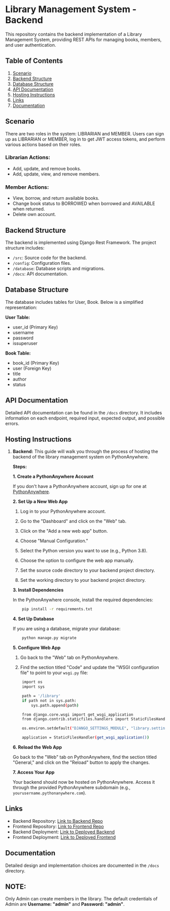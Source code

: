 # Library Management System - Backend

This repository contains the backend implementation of a Library Management System, providing REST APIs for managing books, members, and user authentication.

## Table of Contents
1. [Scenario](#scenario)
2. [Backend Structure](#backend-structure)
3. [Database Structure](#database-structure)
4. [API Documentation](#api-documentation)
5. [Hosting Instructions](#hosting-instructions)
6. [Links](#links)
7. [Documentation](#documentation)

## Scenario

There are two roles in the system: LIBRARIAN and MEMBER. Users can sign up as LIBRARIAN or MEMBER, log in to get JWT access tokens, and perform various actions based on their roles.

### Librarian Actions:
- Add, update, and remove books.
- Add, update, view, and remove members.

### Member Actions:
- View, borrow, and return available books.
- Change book status to BORROWED when borrowed and AVAILABLE when returned.
- Delete own account.

## Backend Structure

The backend is implemented using Django Rest Framework. The project structure includes:
- `/src`: Source code for the backend.
- `/config`: Configuration files.
- `/database`: Database scripts and migrations.
- `/docs`: API documentation.

## Database Structure

The database includes tables for User, Book. Below is a simplified representation:

**User Table:**
- user_id (Primary Key)
- username
- password
- issuperuser

**Book Table:**
- book_id (Primary Key)
- user (Foreign Key)
- title
- author
- status

## API Documentation

Detailed API documentation can be found in the `/docs` directory. It includes information on each endpoint, required input, expected output, and possible errors.

## Hosting Instructions

1. **Backend:**
This guide will walk you through the process of hosting the backend of the library management system on PythonAnywhere.

    **Steps:**

   **1. Create a PythonAnywhere Account**

   If you don't have a PythonAnywhere account, sign up for one at [PythonAnywhere](https://www.pythonanywhere.com/).

    **2. Set Up a New Web App**

   1. Log in to your PythonAnywhere account.

    2. Go to the "Dashboard" and click on the "Web" tab.

    3. Click on the "Add a new web app" button.

    4. Choose "Manual Configuration."

    5. Select the Python version you want to use (e.g., Python 3.8).

    6. Choose the option to configure the web app manually.

    7. Set the source code directory to your backend project directory.

    8. Set the working directory to your backend project directory.

    **3. Install Dependencies**

    In the PythonAnywhere console, install the required dependencies:

    ```bash
        pip install -r requirements.txt
    ```

    **4. Set Up Database**

   If you are using a database, migrate your database:

    ```bash
        python manage.py migrate
    ```

    **5. Configure Web App**

    1. Go back to the "Web" tab on PythonAnywhere.

    2. Find the section titled "Code" and update the "WSGI configuration file" to point to your `wsgi.py` file:

    ```bash
        import os
        import sys

        path = '/library'
        if path not in sys.path:
            sys.path.append(path)

        from django.core.wsgi import get_wsgi_application
        from django.contrib.staticfiles.handlers import StaticFilesHandler

        os.environ.setdefault("DJANGO_SETTINGS_MODULE", "library.settings")

        application = StaticFilesHandler(get_wsgi_application())
    ```

    **6. Reload the Web App**

    Go back to the "Web" tab on PythonAnywhere, find the section titled "General," and click on the "Reload" button to apply the changes.

    **7. Access Your App**

    Your backend should now be hosted on PythonAnywhere. Access it through the provided PythonAnywhere subdomain (e.g., `yourusername.pythonanywhere.com`).


## Links

- Backend Repository: [Link to Backend Repo](https://github.com/kiranrokkam09/library)
- Frontend Repository: [Link to Frontend Repo](https://github.com/kiranrokkam09/library_static)
- Backend Deployment: [Link to Deployed Backend](https://kiran1432.pythonanywhere.com/%5d)
- Frontend Deployment: [Link to Deployed Frontend](https://library-static-1owi.vercel.app/)

## Documentation

Detailed design and implementation choices are documented in the `/docs` directory.

## NOTE:
Only Admin can create members in the library. The default credentials of Admin are **Username: "admin"** and **Password: "admin"**. 
